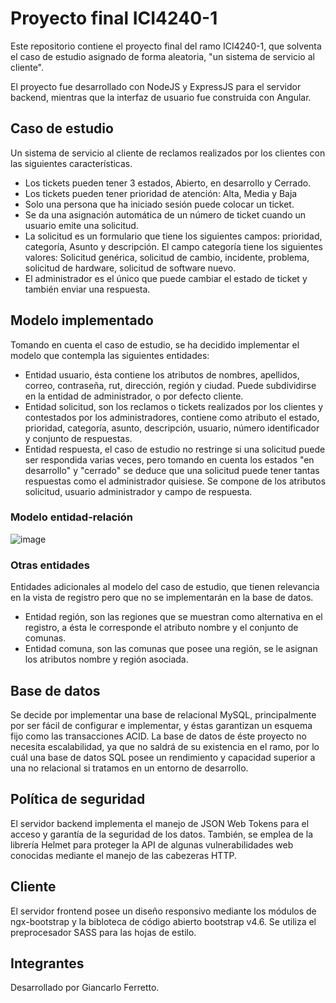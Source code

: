# Proyecto final ICI4240-1

Este repositorio contiene el proyecto final del ramo ICI4240-1, que solventa el caso de estudio asignado de forma aleatoria, "un sistema de servicio al cliente".


El proyecto fue desarrollado con NodeJS y ExpressJS para el servidor backend, mientras que la interfaz de usuario fue construida con Angular.

## Caso de estudio
Un sistema de servicio al cliente de reclamos realizados por los clientes con las siguientes características.
- Los tickets pueden tener 3 estados, Abierto, en desarrollo y Cerrado.
- Los tickets pueden tener prioridad de atención: Alta, Media y Baja
- Solo una persona que ha iniciado sesión puede colocar un ticket.
- Se da una asignación automática de un número de ticket cuando un usuario emite una solicitud.
- La solicitud es un formulario que tiene los siguientes campos: prioridad, categoría, Asunto y descripción. El campo categoría tiene los siguientes valores: Solicitud genérica, solicitud de cambio, incidente, problema, solicitud de hardware, solicitud de software nuevo.
- El administrador es el único que puede cambiar el estado de ticket y también enviar una respuesta.

## Modelo implementado
Tomando en cuenta el caso de estudio, se ha decidido implementar el modelo que contempla las siguientes entidades:
- Entidad usuario, ésta contiene los atributos de nombres, apellidos, correo, contraseña, rut, dirección, región y ciudad. Puede subdividirse en la entidad de administrador, o por defecto cliente.
- Entidad solicitud, son los reclamos o tickets realizados por los clientes  y contestados por los administradores, contiene como atributo el estado, prioridad, categoría, asunto, descripción, usuario, número identificador y conjunto de respuestas.
- Entidad respuesta, el caso de estudio no restringe si una solicitud puede ser respondida varias veces, pero tomando en cuenta los estados "en desarrollo" y "cerrado" se deduce que una solicitud puede tener tantas respuestas como el administrador quisiese. Se compone de los atributos solicitud, usuario administrador y campo de respuesta.

### Modelo entidad-relación
![image](https://user-images.githubusercontent.com/81869512/122865930-271d8a80-d2f5-11eb-8862-1c97da282021.png)

### Otras entidades
Entidades adicionales al modelo del caso de estudio, que tienen relevancia en la vista de registro pero que no se implementarán en la base de datos.
- Entidad región, son las regiones que se muestran como alternativa en el registro, a ésta le corresponde el atributo nombre y el conjunto de comunas.
- Entidad comuna, son las comunas que posee una región, se le asignan los atributos nombre y región asociada.

## Base de datos
Se decide por implementar una base de relacional MySQL, principalmente por ser fácil de configurar e implementar, y éstas garantizan un esquema fijo como las transacciones ACID. 
La base de datos de éste proyecto no necesita escalabilidad, ya que no saldrá de su existencia en el ramo, por lo cuál una base de datos SQL posee un rendimiento y capacidad superior a una no relacional si tratamos en un entorno de desarrollo.


## Política de seguridad
El servidor backend implementa el manejo de JSON Web Tokens para el acceso y garantía de la seguridad de los datos. También, se emplea de la librería Helmet para proteger la API de algunas vulnerabilidades web conocidas mediante el manejo de las cabezeras HTTP.


## Cliente
El servidor frontend posee un diseño responsivo mediante los módulos de ngx-bootstrap y la bibloteca de código abierto bootstrap v4.6. Se utiliza el preprocesador SASS para las hojas de estilo.


## Integrantes 
Desarrollado por Giancarlo Ferretto.
